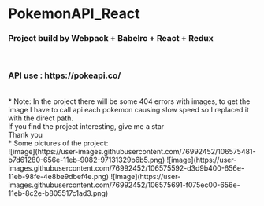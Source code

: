 # PokemonAPI_React
<h3>Project build by Webpack + Babelrc + React + Redux</h3></br>
<h3>API use : https://pokeapi.co/</h3></br>
* Note: 
In the project there will be some 404 errors with images, to get the image I have to call api each pokemon causing slow speed so I replaced it with the direct path.</br>
If you find the project interesting, give me a star </br>
Thank you</br>
* Some pictures of the project:</br>
![image](https://user-images.githubusercontent.com/76992452/106575481-b7d61280-656e-11eb-9082-97131329b6b5.png)
![image](https://user-images.githubusercontent.com/76992452/106575592-d3d9b400-656e-11eb-98fe-4e8be9dbef4e.png)
![image](https://user-images.githubusercontent.com/76992452/106575691-f075ec00-656e-11eb-8c2e-b805517c1ad3.png)




